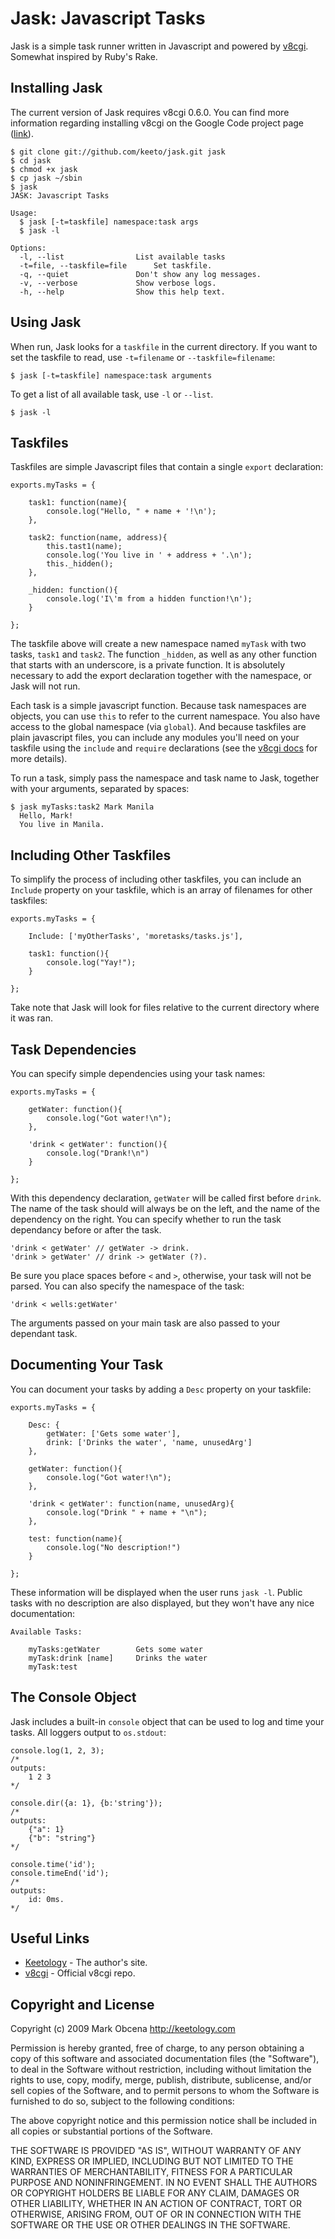 Jask: Javascript Tasks
======================

Jask is a simple task runner written in Javascript and powered by [v8cgi](http://code.google.com/p/v8cgi/). Somewhat inspired by Ruby's Rake.


Installing Jask
---------------

The current version of Jask requires v8cgi 0.6.0. You can find more information regarding installing v8cgi on the Google Code project page ([link](http://code.google.com/p/v8cgi/)).

	$ git clone git://github.com/keeto/jask.git jask
	$ cd jask
	$ chmod +x jask
	$ cp jask ~/sbin
	$ jask
	JASK: Javascript Tasks

	Usage:
	  $ jask [-t=taskfile] namespace:task args
	  $ jask -l

	Options:
	  -l, --list				List available tasks
	  -t=file, --taskfile=file		Set taskfile.
	  -q, --quiet				Don't show any log messages.
	  -v, --verbose				Show verbose logs.
	  -h, --help				Show this help text.


Using Jask
----------

When run, Jask looks for a `taskfile` in the current directory. If you want to set the taskfile to read, use `-t=filename` or `--taskfile=filename`:
	
	$ jask [-t=taskfile] namespace:task arguments
	
To get a list of all available task, use `-l` or `--list`.

	$ jask -l


Taskfiles
---------

Taskfiles are simple Javascript files that contain a single `export` declaration:

	exports.myTasks = {
		
		task1: function(name){
			console.log("Hello, " + name + '!\n');
		},
		
		task2: function(name, address){
			this.tast1(name);
			console.log('You live in ' + address + '.\n');
			this._hidden();
		},
		
		_hidden: function(){
			console.log('I\'m from a hidden function!\n');
		}
		
	};

The taskfile above will create a new namespace named `myTask` with two tasks, `task1` and `task2`. The function `_hidden`, as well as any other function that starts with an underscore, is a private function. It is absolutely necessary to add the export declaration together with the namespace, or Jask will not run.

Each task is a simple javascript function. Because task namespaces are objects, you can use `this` to refer to the current namespace. You also have access to the global namespace (via `global`). And because taskfiles are plain javascript files, you can include any modules you'll need on your taskfile using the `include` and `require` declarations (see the [v8cgi docs](http://code.google.com/p/v8cgi/wiki/API) for more details).

To run a task, simply pass the namespace and task name to Jask, together with your arguments, separated by spaces:

	$ jask myTasks:task2 Mark Manila
	  Hello, Mark!
	  You live in Manila.


Including Other Taskfiles
-------------------------

To simplify the process of including other taskfiles, you can include an `Include` property on your taskfile, which is an array of filenames for other taskfiles:

	exports.myTasks = {
		
		Include: ['myOtherTasks', 'moretasks/tasks.js'],
	
		task1: function(){
			console.log("Yay!");
		}
	
	};

Take note that Jask will look for files relative to the current directory where it was ran.


Task Dependencies
-----------------

You can specify simple dependencies using your task names:

	exports.myTasks = {
	
		getWater: function(){
			console.log("Got water!\n");
		},
	
		'drink < getWater': function(){
			console.log("Drank!\n")
		}
	
	};

With this dependency declaration, `getWater` will be called first before `drink`. The name of the task should will always be on the left, and the name of the dependency on the right. You can specify whether to run the task dependancy before or after the task.

	'drink < getWater' // getWater -> drink.
	'drink > getWater' // drink -> getWater (?).

Be sure you place spaces before `<` and `>`, otherwise, your task will not be parsed. You can also specify the namespace of the task:

	'drink < wells:getWater'

The arguments passed on your main task are also passed to your dependant task.


Documenting Your Task
---------------------

You can document your tasks by adding a `Desc` property on your taskfile:

	exports.myTasks = {
		
		Desc: {
			getWater: ['Gets some water'],
			drink: ['Drinks the water', 'name, unusedArg']
		},
	
		getWater: function(){
			console.log("Got water!\n");
		},
	
		'drink < getWater': function(name, unusedArg){
			console.log("Drink " + name + "\n");
		},
		
		test: function(name){
			console.log("No description!")
		}
	
	};

These information will be displayed when the user runs `jask -l`. Public tasks with no description are also displayed, but they won't have any nice documentation:
	
	Available Tasks:
	
		myTasks:getWater		Gets some water
		myTask:drink [name]		Drinks the water
		myTask:test


The Console Object
------------------

Jask includes a built-in `console` object that can be used to log and time your tasks. All loggers output to `os.stdout`:

	console.log(1, 2, 3);
	/* 
	outputs:
	 	1 2 3
	*/
	
	console.dir({a: 1}, {b:'string'});
	/* 
	outputs:
	 	{"a": 1}
		{"b": "string"}
	*/
	
	console.time('id');
	console.timeEnd('id');
	/* 
	outputs:
	 	id: 0ms.
	*/


Useful Links
------------
- [Keetology](http://keetology.com) - The author's site.
- [v8cgi](http://code.google.com/p/v8cgi/) - Official v8cgi repo.


Copyright and License
---------------------

Copyright (c) 2009 Mark Obcena <http://keetology.com>

Permission is hereby granted, free of charge, to any person
obtaining a copy of this software and associated documentation
files (the "Software"), to deal in the Software without
restriction, including without limitation the rights to use,
copy, modify, merge, publish, distribute, sublicense, and/or sell
copies of the Software, and to permit persons to whom the
Software is furnished to do so, subject to the following
conditions:

The above copyright notice and this permission notice shall be
included in all copies or substantial portions of the Software.

THE SOFTWARE IS PROVIDED "AS IS", WITHOUT WARRANTY OF ANY KIND,
EXPRESS OR IMPLIED, INCLUDING BUT NOT LIMITED TO THE WARRANTIES
OF MERCHANTABILITY, FITNESS FOR A PARTICULAR PURPOSE AND
NONINFRINGEMENT. IN NO EVENT SHALL THE AUTHORS OR COPYRIGHT
HOLDERS BE LIABLE FOR ANY CLAIM, DAMAGES OR OTHER LIABILITY,
WHETHER IN AN ACTION OF CONTRACT, TORT OR OTHERWISE, ARISING
FROM, OUT OF OR IN CONNECTION WITH THE SOFTWARE OR THE USE OR
OTHER DEALINGS IN THE SOFTWARE.